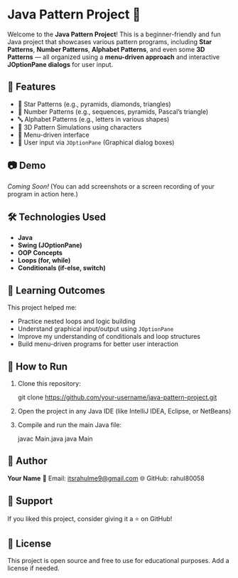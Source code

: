 
# Java Pattern Project 🌟

Welcome to the **Java Pattern Project**! This is a beginner-friendly and fun Java project that showcases various pattern programs, including **Star Patterns**, **Number Patterns**, **Alphabet Patterns**, and even some **3D Patterns** — all organized using a **menu-driven approach** and interactive **JOptionPane dialogs** for user input.


## 🚀 Features

- 🔷 Star Patterns (e.g., pyramids, diamonds, triangles)
- 🔢 Number Patterns (e.g., sequences, pyramids, Pascal’s triangle)
- 🔤 Alphabet Patterns (e.g., letters in various shapes)
- 🧊 3D Pattern Simulations using characters
- 🧭 Menu-driven interface
- 💬 User input via `JOptionPane` (Graphical dialog boxes)

## 📷 Demo

*Coming Soon!* (You can add screenshots or a screen recording of your program in action here.)


## 🛠️ Technologies Used

- **Java**
- **Swing (JOptionPane)**
- **OOP Concepts**
- **Loops (for, while)**
- **Conditionals (if-else, switch)**


## 🧠 Learning Outcomes

This project helped me:

- Practice nested loops and logic building
- Understand graphical input/output using `JOptionPane`
- Improve my understanding of conditionals and loop structures
- Build menu-driven programs for better user interaction


## 📂 How to Run

1. Clone this repository:

   git clone https://github.com/your-username/java-pattern-project.git

2. Open the project in any Java IDE (like IntelliJ IDEA, Eclipse, or NetBeans)

3. Compile and run the main Java file:

   javac Main.java
   java Main


## 📝 Author

**Your Name**
📧 Email: itsrahulme9@gmail.com
🌐 GitHub: rahul80058

## 🧡 Support

If you liked this project, consider giving it a ⭐ on GitHub!


## 📜 License

This project is open source and free to use for educational purposes. Add a license if needed.
